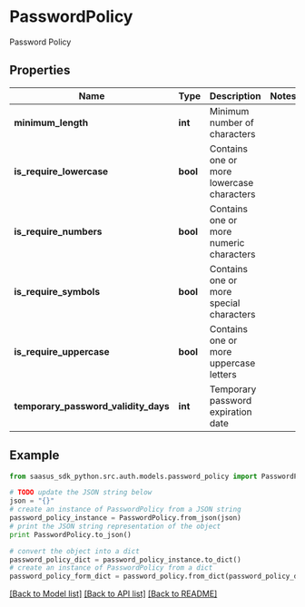 # PasswordPolicy

Password Policy

## Properties

Name | Type | Description | Notes
------------ | ------------- | ------------- | -------------
**minimum_length** | **int** | Minimum number of characters | 
**is_require_lowercase** | **bool** | Contains one or more lowercase characters | 
**is_require_numbers** | **bool** | Contains one or more numeric characters | 
**is_require_symbols** | **bool** | Contains one or more special characters | 
**is_require_uppercase** | **bool** | Contains one or more uppercase letters | 
**temporary_password_validity_days** | **int** | Temporary password expiration date | 

## Example

```python
from saasus_sdk_python.src.auth.models.password_policy import PasswordPolicy

# TODO update the JSON string below
json = "{}"
# create an instance of PasswordPolicy from a JSON string
password_policy_instance = PasswordPolicy.from_json(json)
# print the JSON string representation of the object
print PasswordPolicy.to_json()

# convert the object into a dict
password_policy_dict = password_policy_instance.to_dict()
# create an instance of PasswordPolicy from a dict
password_policy_form_dict = password_policy.from_dict(password_policy_dict)
```
[[Back to Model list]](../README.md#documentation-for-models) [[Back to API list]](../README.md#documentation-for-api-endpoints) [[Back to README]](../README.md)


